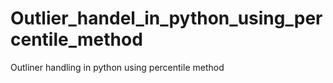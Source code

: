 # Outlier_handel_in_python_using_percentile_method
Outliner handling in python using percentile method
